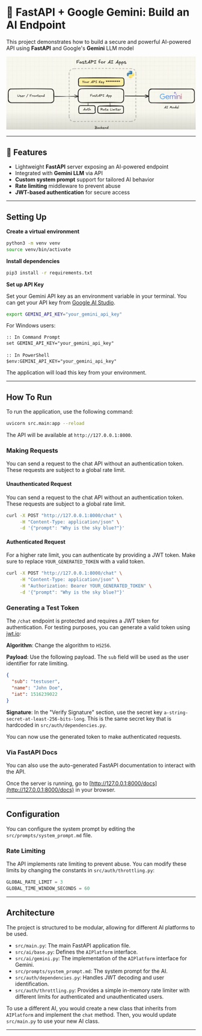 # 🚀 FastAPI + Google Gemini: Build an AI Endpoint

This project demonstrates how to build a secure and powerful AI-powered API using **FastAPI** and Google's **Gemini** LLM model

![FastAPI-For-AI-Apps-image](./FastAPI_for_AI_Apps.png)

---

## 📌 Features

- Lightweight **FastAPI** server exposing an AI-powered endpoint
- Integrated with **Gemini LLM** via API
- **Custom system prompt** support for tailored AI behavior
- **Rate limiting** middleware to prevent abuse
- **JWT-based authentication** for secure access

---

## Setting Up

**Create a virtual environment**

```bash
python3 -m venv venv
source venv/bin/activate
```

**Install dependencies**

```bash
pip3 install -r requirements.txt
```

**Set up API Key**

Set your Gemini API key as an environment variable in your terminal. You can get your API key from [Google AI Studio](https://aistudio.google.com/app/apikey).

```bash
export GEMINI_API_KEY="your_gemini_api_key"
```

For Windows users:

```batch
:: In Command Prompt
set GEMINI_API_KEY="your_gemini_api_key"

:: In PowerShell
$env:GEMINI_API_KEY="your_gemini_api_key"
```

The application will load this key from your environment.

---

## How To Run

To run the application, use the following command:

```bash
uvicorn src.main:app --reload
```

The API will be available at `http://127.0.0.1:8000`.

### Making Requests

You can send a request to the chat API without an authentication token. These requests are subject to a global rate limit.

#### Unauthenticated Request

You can send a request to the chat API without an authentication token. These requests are subject to a global rate limit.

```bash
curl -X POST "http://127.0.0.1:8000/chat" \
     -H "Content-Type: application/json" \
     -d '{"prompt": "Why is the sky blue?"}'
```

#### Authenticated Request

For a higher rate limit, you can authenticate by providing a JWT token. Make sure to replace `YOUR_GENERATED_TOKEN` with a valid token.

```bash
curl -X POST "http://127.0.0.1:8000/chat" \
     -H "Content-Type: application/json" \
     -H "Authorization: Bearer YOUR_GENERATED_TOKEN" \
     -d '{"prompt": "Why is the sky blue?"}'
```

### Generating a Test Token

The `/chat` endpoint is protected and requires a JWT token for authentication. For testing purposes, you can generate a valid token using [jwt.io](https://jwt.io/):

**Algorithm**: Change the algorithm to `HS256`.

**Payload**: Use the following payload. The `sub` field will be used as the user identifier for rate limiting.

```json
{
  "sub": "testuser",
  "name": "John Doe",
  "iat": 1516239022
}
```

**Signature**: In the "Verify Signature" section, use the secret key `a-string-secret-at-least-256-bits-long`. This is the same secret key that is hardcoded in `src/auth/dependencies.py`.

You can now use the generated token to make authenticated requests.

### Via FastAPI Docs

You can also use the auto-generated FastAPI documentation to interact with the API.

Once the server is running, go to [http://127.0.0.1:8000/docs](http://127.0.0.1:8000/docs) in your browser.

---

## Configuration

You can configure the system prompt by editing the `src/prompts/system_prompt.md` file.

### Rate Limiting

The API implements rate limiting to prevent abuse. You can modify these limits by changing the constants in `src/auth/throttling.py`:

```python
GLOBAL_RATE_LIMIT = 3
GLOBAL_TIME_WINDOW_SECONDS = 60
```

---

## Architecture

The project is structured to be modular, allowing for different AI platforms to be used.

- `src/main.py`: The main FastAPI application file.
- `src/ai/base.py`: Defines the `AIPlatform` interface.
- `src/ai/gemini.py`: The implementation of the `AIPlatform` interface for Gemini.
- `src/prompts/system_prompt.md`: The system prompt for the AI.
- `src/auth/dependencies.py`: Handles JWT decoding and user identification.
- `src/auth/throttling.py`: Provides a simple in-memory rate limiter with different limits for authenticated and unauthenticated users.

To use a different AI, you would create a new class that inherits from `AIPlatform` and implement the `chat` method. Then, you would update `src/main.py` to use your new AI class.

---
